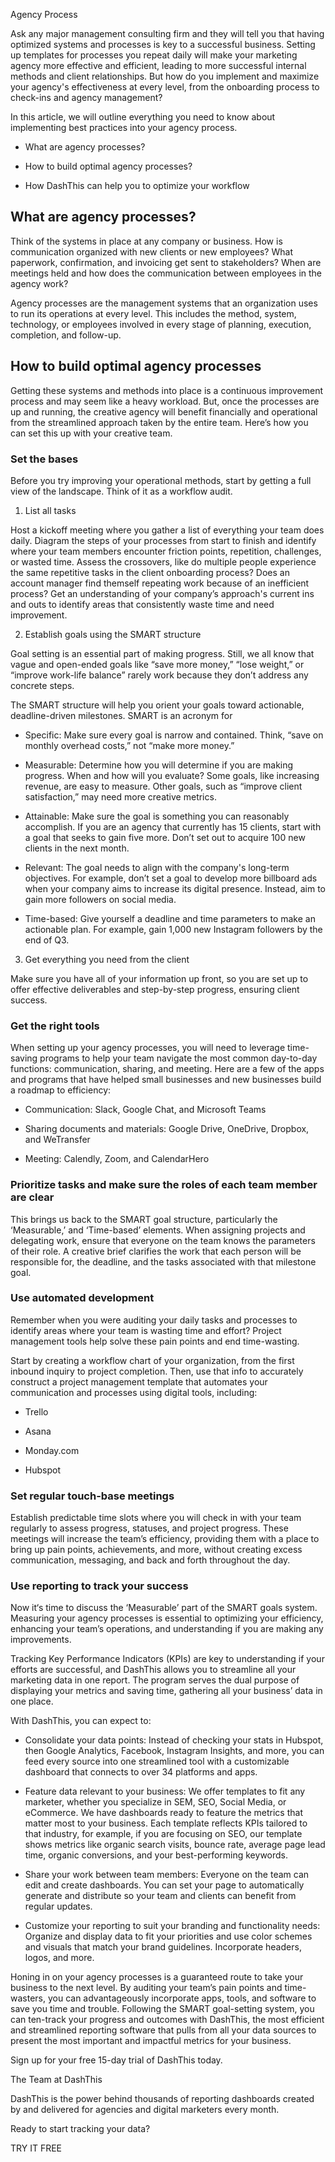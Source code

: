 <!-- Unsupported block type: image -->

Agency Process

Ask any major management consulting firm and they will tell you that having optimized systems and processes is key to a successful business. Setting up templates for processes you repeat daily will make your marketing agency more effective and efficient, leading to more successful internal methods and client relationships. But how do you implement and maximize your agency's effectiveness at every level, from the onboarding process to check-ins and agency management?

In this article, we will outline everything you need to know about implementing best practices into your agency process.

- What are agency processes?

- How to build optimal agency processes?

- How DashThis can help you to optimize your workflow

## What are agency processes?

Think of the systems in place at any company or business. How is communication organized with new clients or new employees? What paperwork, confirmation, and invoicing get sent to stakeholders? When are meetings held and how does the communication between employees in the agency work?

Agency processes are the management systems that an organization uses to run its operations at every level. This includes the method, system, technology, or employees involved in every stage of planning, execution, completion, and follow-up.

## How to build optimal agency processes

Getting these systems and methods into place is a continuous improvement process and may seem like a heavy workload. But, once the processes are up and running, the creative agency will benefit financially and operational from the streamlined approach taken by the entire team. Here’s how you can set this up with your creative team.

### Set the bases

Before you try improving your operational methods, start by getting a full view of the landscape. Think of it as a workflow audit.

1. List all tasks

Host a kickoff meeting where you gather a list of everything your team does daily. Diagram the steps of your processes from start to finish and identify where your team members encounter friction points, repetition, challenges, or wasted time. Assess the crossovers, like do multiple people experience the same repetitive tasks in the client onboarding process? Does an account manager find themself repeating work because of an inefficient process? Get an understanding of your company’s approach's current ins and outs to identify areas that consistently waste time and need improvement.

2. Establish goals using the SMART structure

Goal setting is an essential part of making progress. Still, we all know that vague and open-ended goals like “save more money,” “lose weight,” or “improve work-life balance” rarely work because they don’t address any concrete steps.

The SMART structure will help you orient your goals toward actionable, deadline-driven milestones. SMART is an acronym for

- Specific: Make sure every goal is narrow and contained. Think, “save on monthly overhead costs,” not “make more money.”

- Measurable: Determine how you will determine if you are making progress. When and how will you evaluate? Some goals, like increasing revenue, are easy to measure. Other goals, such as “improve client satisfaction,” may need more creative metrics.

- Attainable: Make sure the goal is something you can reasonably accomplish. If you are an agency that currently has 15 clients, start with a goal that seeks to gain five more. Don’t set out to acquire 100 new clients in the next month.

- Relevant: The goal needs to align with the company's long-term objectives. For example, don’t set a goal to develop more billboard ads when your company aims to increase its digital presence. Instead, aim to gain more followers on social media.

- Time-based: Give yourself a deadline and time parameters to make an actionable plan. For example, gain 1,000 new Instagram followers by the end of Q3.

3. Get everything you need from the client

Make sure you have all of your information up front, so you are set up to offer effective deliverables and step-by-step progress, ensuring client success.

### Get the right tools

When setting up your agency processes, you will need to leverage time-saving programs to help your team navigate the most common day-to-day functions: communication, sharing, and meeting. Here are a few of the apps and programs that have helped small businesses and new businesses build a roadmap to efficiency:

- Communication: Slack, Google Chat, and Microsoft Teams

- Sharing documents and materials: Google Drive, OneDrive, Dropbox, and WeTransfer

- Meeting: Calendly, Zoom, and CalendarHero

### Prioritize tasks and make sure the roles of each team member are clear

This brings us back to the SMART goal structure, particularly the ‘Measurable,’ and ‘Time-based’ elements. When assigning projects and delegating work, ensure that everyone on the team knows the parameters of their role. A creative brief clarifies the work that each person will be responsible for, the deadline, and the tasks associated with that milestone goal.

### Use automated development

Remember when you were auditing your daily tasks and processes to identify areas where your team is wasting time and effort? Project management tools help solve these pain points and end time-wasting.

Start by creating a workflow chart of your organization, from the first inbound inquiry to project completion. Then, use that info to accurately construct a project management template that automates your communication and processes using digital tools, including:

- Trello

- Asana

- Monday.com

- Hubspot

### Set regular touch-base meetings

Establish predictable time slots where you will check in with your team regularly to assess progress, statuses, and project progress. These meetings will increase the team’s efficiency, providing them with a place to bring up pain points, achievements, and more, without creating excess communication, messaging, and back and forth throughout the day.

### Use reporting to track your success

Now it‘s time to discuss the ‘Measurable’ part of the SMART goals system. Measuring your agency processes is essential to optimizing your efficiency, enhancing your team’s operations, and understanding if you are making any improvements.

Tracking Key Performance Indicators (KPIs) are key to understanding if your efforts are successful, and DashThis allows you to streamline all your marketing data in one report. The program serves the dual purpose of displaying your metrics and saving time, gathering all your business’ data in one place.

With DashThis, you can expect to:

- Consolidate your data points: Instead of checking your stats in Hubspot, then Google Analytics, Facebook, Instagram Insights, and more, you can feed every source into one streamlined tool with a customizable dashboard that connects to over 34 platforms and apps.

- Feature data relevant to your business: We offer templates to fit any marketer, whether you specialize in SEM, SEO, Social Media, or eCommerce. We have dashboards ready to feature the metrics that matter most to your business. Each template reflects KPIs tailored to that industry, for example, if you are focusing on SEO, our template shows metrics like organic search visits, bounce rate, average page lead time, organic conversions, and your best-performing keywords.

- Share your work between team members: Everyone on the team can edit and create dashboards. You can set your page to automatically generate and distribute so your team and clients can benefit from regular updates.

- Customize your reporting to suit your branding and functionality needs: Organize and display data to fit your priorities and use color schemes and visuals that match your brand guidelines. Incorporate headers, logos, and more.

Honing in on your agency processes is a guaranteed route to take your business to the next level. By auditing your team’s pain points and time-wasters, you can advantageously incorporate apps, tools, and software to save you time and trouble. Following the SMART goal-setting system, you can ten-track your progress and outcomes with DashThis, the most efficient and streamlined reporting software that pulls from all your data sources to present the most important and impactful metrics for your business.

Sign up for your free 15-day trial of DashThis today.

The Team at DashThis

DashThis is the power behind thousands of reporting dashboards created by and delivered for agencies and digital marketers every month.

Ready to start tracking your data?

TRY IT FREE